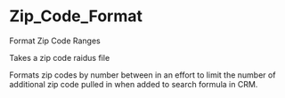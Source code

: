 # Zip_Code_Format
Format Zip Code Ranges


Takes a zip code raidus file 

Formats zip codes by number between in an effort to limit the number of additional zip code pulled in when added to search formula in CRM. 
